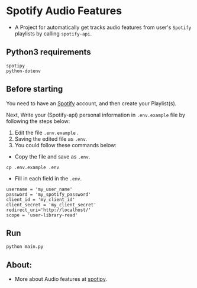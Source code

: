 # Spotify Audio Features

* A Project for automatically get tracks audio features from user's `Spotify` playlists by calling `spotify-api`.

## Python3 requirements
```
spotipy
python-dotenv
```

## Before starting
You need to have an [Spotify](https://www.spotify.com/) account, and then create your Playlist(s).

Next, Write your (Spotify-api) personal information in `.env.example` file by following the steps below:

1. Edit the file `.env.example` .
2. Saving the edited file as `.env`.
3. You could follow these commands below:

* Copy the file and save as `.env`.
```
cp .env.example .env
```
* Fill in each field in the `.env`.

```
username = 'my_user_name'
password = 'my_spotify_password'
client_id = 'my_client_id'
client_secret = 'my_client_secret'
redirect_uri='http://localhost/'
scope = 'user-library-read'
```

## Run
```
python main.py
```

## About:

* More about Audio features at [spotipy](https://developer.spotify.com/documentation/web-api/reference/tracks/get-several-audio-features/).
